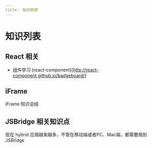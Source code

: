```yaml
---
title： 知识梳理
---
```


# 知识列表

## React 相关

* 组件学习 (react-component)[http://react-component.github.io/badgeboard/]

## iFrame

iFrame 知识总结

## JSBridge 相关知识点

现在 hybrid 应用越来越多，不管在移动端或者PC、Mac端，都需要用到JSBridge
